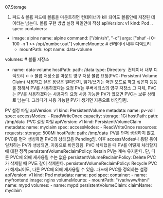 07.Storage
1. 파드 & 볼륨
파드에 볼륨을 마운트하면 컨테이너가 kill 되어도 볼륨안에 저장된 데이터는 남는다. 
볼륨 구현 방법
설정 파일안에 작성
apiVersion: v1
kind: Pod
..
spec:
 containers:
  - image: alpine
    name: alpine
    command: ["/bin/sh", "-c"]
    args: ["shuf -i 0-100 -n 1 >> /opt/number.out"]
    volumeMounts: # 컨테이너 내부 디렉토리
    - mountPath: /opt
      name: data-volume

 volumes: # 볼륨 저장소
 - name: data-volume
   hostPath:
    path: /data
    type: Directory
​
컨테이너 내부 디렉토리 ←→ 볼륨 저장소를 마운트
영구 저장 볼륨 요청(PVC: Persistent Volume Claim)
사용하고 싶은 용량은 얼마인지, 읽기/쓰기는 어떤 모드로 하고 싶은지 등등을 정해서 PV를 사용하겠다는 요청
PV는 쿠버네티스의 영구 저장소 그 자체, PVC는 PV를 사용하겠다는 사용자의 요청
사용 가능한 PV가 없으면 PVC는 보류 상태로 남는다. 그러다가 사용 가능한 PV가 생기면 자동으로 바인딩됨. 

PV 설정 파일
apiVersion: v1
kind: PersistentVolume
metadata:
	name: pv-voll
spec: 
	accessModes:
		- ReadWriteOnce
	capacity:
		storage: 1Gi
	hostPath:
		path: /tmp/data
​
PVC 설정 파일
apiVersion: v1
kind: PersistentVolumeClaim
metadata:
	name: myclaim
spec:
	accessModes:
		- ReadWriteOnce
	resources:
		requests:
			storage: 500Mi
	hostPath:
		path: /tmp/data
​
PV를 먼저 생성하지 않고 PVC를 먼저 생성하면 PVC의 상태값은 Pending임. 
이후 accessModes나 용량 등이 일치하는 PV가 생성되면, 자동으로 바인딩됨. 
PVC 삭제했을 때 PV를 어떻게 처리할지에 대한 정책
persistentVolumeReclaimPolicy: Retain
PV는 계속 유지한다. 단, 다른 PVC에 의해 재사용될 수는 없음
persistentVolumeReclaimPolicy: Delete
PVC가 삭제될 때 PV도 같이 삭제한다. 
persistentVolumeReclaimPolicy: Recycle
PVC가 해제되어도, 다른 PVC에 의해 재사용될 수 있음. 
파드에 PVC를 정의하는 설정
apiVersion: v1
kind: Pod
metadata:
	name: pod
spec:
	container:
	- name: myfrontend
		image: nginx
		volumeMounts:
		- mountPath: "/var/www/html"
			name: mypd
	volumes:
	- name: mypd
		persistentVolumeClaim:
			claimName: myclaim
​
